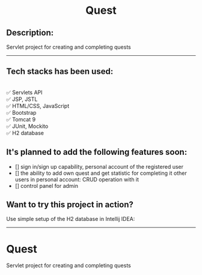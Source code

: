 # <h1 align="center">Quest</h1>

## Description:

Servlet project for creating and completing quests

<hr>

## Tech stacks has been used:
<br/>:white_check_mark: Servlets API
<br/>:white_check_mark: JSP, JSTL
<br/>:white_check_mark: HTML/CSS, JavaScript
<br/>:white_check_mark: Bootstrap
<br/>:white_check_mark: Tomcat 9
<br/>:white_check_mark: JUnit, Mockito
<br/>:white_check_mark: H2 database

## It's planned to add the following features soon:

- [] sign in/sign up capability, personal account of the registered user
- [] the ability to add own quest and get statistic for completing it other users in personal account: CRUD operation with it
- [] control panel for admin



## Want to try this project in action? ##
Use simple setup of the H2 database in Intellij IDEA:



<hr>










# Quest
Servlet project for creating and completing quests

